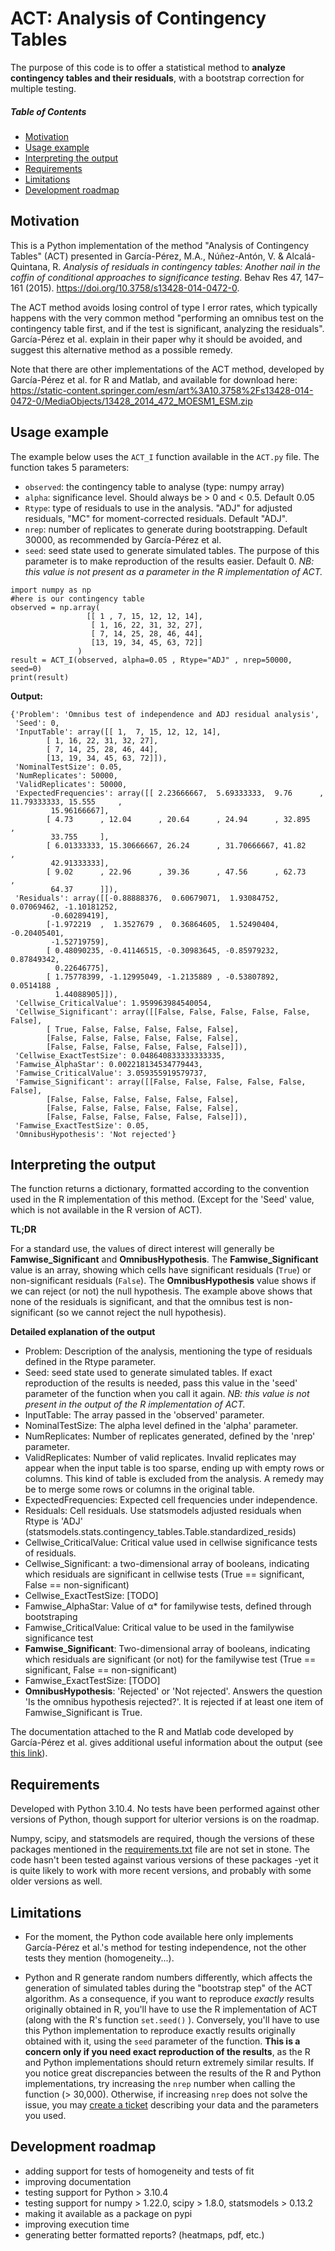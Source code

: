 # ACT: Analysis of Contingency Tables
The purpose of this code is to offer a statistical method to **analyze contingency tables and their residuals**, with a bootstrap correction for multiple testing.

##### Table of Contents  
- [Motivation](#introduction-and-motivation)  
- [Usage example](#usage-example)
- [Interpreting the output](#interpreting-the-output)
- [Requirements](#requirements)
- [Limitations](#limitations)
- [Development roadmap](#development-roadmap)

## Motivation
This is a Python implementation of the method "Analysis of Contingency Tables" (ACT) presented in García-Pérez, M.A., Núñez-Antón, V. & Alcalá-Quintana, R. *Analysis of residuals in contingency tables: Another nail in the coffin of conditional approaches to significance testing*. Behav Res 47, 147–161 (2015). https://doi.org/10.3758/s13428-014-0472-0.

The ACT method avoids losing control of type I error rates, which typically happens with the very common method "performing an omnibus test on the contingency table first, and if the test is significant, analyzing the residuals". García-Pérez et al. explain in their paper why it should be avoided, and suggest this alternative method as a possible remedy.

Note that there are other implementations of the ACT method, developed by García-Pérez et al. for R and Matlab, and available for download here: https://static-content.springer.com/esm/art%3A10.3758%2Fs13428-014-0472-0/MediaObjects/13428_2014_472_MOESM1_ESM.zip

## Usage example
The example below uses the ```ACT_I``` function available in the ```ACT.py``` file.
The function takes 5 parameters:
- `observed`: the contingency table to analyse (type: numpy array)
- `alpha`: significance level. Should always be > 0 and < 0.5. Default 0.05
- `Rtype`: type of residuals to use in the analysis. "ADJ" for adjusted residuals, "MC" for moment-corrected residuals. Default "ADJ".
- `nrep`: number of replicates to generate during bootstrapping. Default 30000, as recommended by García-Pérez et al.
- `seed`: seed state used to generate simulated tables. The purpose of this parameter is to make reproduction of the results easier. Default 0. *NB: this value is not present as a parameter in the R implementation of ACT.*


```
import numpy as np
#here is our contingency table
observed = np.array(
                 [[ 1 , 7, 15, 12, 12, 14],
                  [ 1, 16, 22, 31, 32, 27],
                  [ 7, 14, 25, 28, 46, 44],
                  [13, 19, 34, 45, 63, 72]]
               ) 
result = ACT_I(observed, alpha=0.05 , Rtype="ADJ" , nrep=50000, seed=0)
print(result)
```

**Output:**
```
{'Problem': 'Omnibus test of independence and ADJ residual analysis',
 'Seed': 0,
 'InputTable': array([[ 1,  7, 15, 12, 12, 14],
        [ 1, 16, 22, 31, 32, 27],
        [ 7, 14, 25, 28, 46, 44],
        [13, 19, 34, 45, 63, 72]]),
 'NominalTestSize': 0.05,
 'NumReplicates': 50000,
 'ValidReplicates': 50000,
 'ExpectedFrequencies': array([[ 2.23666667,  5.69333333,  9.76      , 11.79333333, 15.555     ,
         15.96166667],
        [ 4.73      , 12.04      , 20.64      , 24.94      , 32.895     ,
         33.755     ],
        [ 6.01333333, 15.30666667, 26.24      , 31.70666667, 41.82      ,
         42.91333333],
        [ 9.02      , 22.96      , 39.36      , 47.56      , 62.73      ,
         64.37      ]]),
 'Residuals': array([[-0.88888376,  0.60679071,  1.93084752,  0.07069462, -1.10181252,
         -0.60289419],
        [-1.972219  ,  1.3527679 ,  0.36864605,  1.52490404, -0.20405401,
         -1.52719759],
        [ 0.48090235, -0.41146515, -0.30983645, -0.85979232,  0.87849342,
          0.22646775],
        [ 1.75778399, -1.12995049, -1.2135889 , -0.53807892,  0.0514188 ,
          1.44088905]]),
 'Cellwise_CriticalValue': 1.959963984540054,
 'Cellwise_Significant': array([[False, False, False, False, False, False],
        [ True, False, False, False, False, False],
        [False, False, False, False, False, False],
        [False, False, False, False, False, False]]),
 'Cellwise_ExactTestSize': 0.048640833333333335,
 'Famwise_AlphaStar': 0.002218134534779443,
 'Famwise_CriticalValue': 3.059355919579737,
 'Famwise_Significant': array([[False, False, False, False, False, False],
        [False, False, False, False, False, False],
        [False, False, False, False, False, False],
        [False, False, False, False, False, False]]),
 'Famwise_ExactTestSize': 0.05,
 'OmnibusHypothesis': 'Not rejected'}
 ```
## Interpreting the output

The function returns a dictionary, formatted according to the convention used in the R implementation of this method. (Except for the 'Seed' value, which is not available in the R version of ACT).

**TL;DR**

For a standard use, the values of direct interest will generally be **Famwise_Significant** and **OmnibusHypothesis**. The **Famwise_Significant** value is an array, showing which cells have significant residuals (`True`)  or non-significant residuals (`False`). The  **OmnibusHypothesis** value shows if we can reject (or not) the null hypothesis. The example above shows that none of the residuals is significant, and that the omnibus test is non-significant (so we cannot reject the null hypothesis).

**Detailed explanation of the output**

- Problem:  Description of the analysis, mentioning the type of residuals defined in the Rtype parameter.
- Seed: seed state used to generate simulated tables. If exact reproduction of the results is needed, pass this value in the 'seed' parameter of the function when you call it again. *NB: this value is not present in the output of the R implementation of ACT.*
- InputTable: The array passed in the 'observed'  parameter.
- NominalTestSize: The alpha level defined in the 'alpha' parameter.
- NumReplicates: Number of replicates generated, defined by the 'nrep' parameter.
- ValidReplicates: Number of valid replicates. Invalid replicates may appear when the input table is too sparse, ending up with empty rows or columns. This kind of table is excluded from the analysis. A remedy may be to merge some rows or columns in the original table.
- ExpectedFrequencies: Expected cell frequencies under independence.
- Residuals: Cell residuals. Use statsmodels adjusted residuals when Rtype is 'ADJ' (statsmodels.stats.contingency_tables.Table.standardized_resids)
- Cellwise_CriticalValue: Critical value used in cellwise significance tests of residuals.
- Cellwise_Significant: a two-dimensional array of booleans, indicating which residuals are significant in cellwise tests (True == significant, False == non-significant)
- Cellwise_ExactTestSize: [TODO]
- Famwise_AlphaStar: Value of α* for familywise tests, defined through bootstraping
- Famwise_CriticalValue: Critical value to be used in the familywise significance test
- **Famwise_Significant**: Two-dimensional array of booleans, indicating which residuals are significant (or not) for the familywise test (True == significant, False == non-significant)
- Famwise_ExactTestSize: [TODO]
- **OmnibusHypothesis**: 'Rejected' or 'Not rejected'. Answers the question 'Is the omnibus hypothesis rejected?'. It is rejected if at least one item of Famwise_Significant is True.
    
The documentation attached to the R and Matlab code developed by García-Pérez et al. gives additional useful information about the output (see [this link](https://static-content.springer.com/esm/art%3A10.3758%2Fs13428-014-0472-0/MediaObjects/13428_2014_472_MOESM1_ESM.zip)).

 
## Requirements
Developed with Python 3.10.4. No tests have been performed against other versions of Python, though support for ulterior versions is on the roadmap.

Numpy, scipy, and statsmodels are required, though the versions of these packages mentioned in the [requirements.txt](https://github.com/jeanbaptisteb/ACT/blob/main/requirements.txt) file are not set in stone. The code hasn't been tested against various versions of these packages -yet it is quite likely to work with more recent versions, and probably with some older versions as well.

## Limitations
- For the moment, the Python code available here only implements García-Pérez et al.'s method for testing independence, not the other tests they mention (homogeneity...).

- Python and R generate random numbers differently, which affects the generation of simulated tables during the "bootstrap step" of the ACT algorithm. As a consequence, if you want to reproduce *exactly* results originally obtained in R, you'll have to use the R implementation of ACT (along with the R's function `set.seed()` ). Conversely, you'll have to use this Python implementation to reproduce exactly results originally obtained with it, using the `seed` parameter of the function. **This is a concern only if you need exact reproduction of the results**, as the R and Python implementations should return extremely similar results. If you notice great discrepancies between the results of the R and Python implementations, try increasing the `nrep` number when calling the function (> 30,000). Otherwise, if increasing `nrep` does not solve the issue, you may [create a ticket](https://github.com/jeanbaptisteb/ACT/issues/new) describing your data and the parameters you used.

## Development roadmap

- adding support for tests of homogeneity and tests of fit
- improving documentation
- testing support for Python > 3.10.4
- testing support for numpy > 1.22.0, scipy > 1.8.0, statsmodels > 0.13.2
- making it available as a package on pypi
- improving execution time
- generating better formatted reports? (heatmaps, pdf, etc.)

